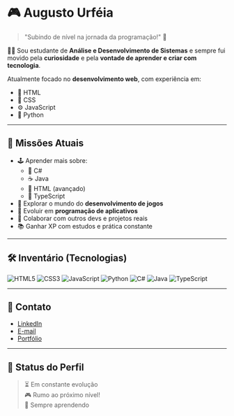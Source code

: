 # 🎮 Augusto Urféia

> "Subindo de nível na jornada da programação!" 🚀

🧑‍💻 Sou estudante de **Análise e Desenvolvimento de Sistemas** e sempre fui movido pela **curiosidade** e pela **vontade de aprender e criar com tecnologia**.

Atualmente focado no **desenvolvimento web**, com experiência em:

- 🧱 HTML
- 🎨 CSS
- ⚙️ JavaScript
- 🐍 Python

---

## 🎯 Missões Atuais

- 🕹️ Aprender mais sobre:
  - 🧩 C#
  - ☕ Java
  - 🧱 HTML (avançado)
  - 🧠 TypeScript
- 👾 Explorar o mundo do **desenvolvimento de jogos**
- 📱 Evoluir em **programação de aplicativos**
- 🤝 Colaborar com outros devs e projetos reais
- 📚 Ganhar XP com estudos e prática constante

---

## 🛠️ Inventário (Tecnologias)

![HTML5](https://img.shields.io/badge/HTML5-E34F26?style=for-the-badge&logo=html5&logoColor=white)
![CSS3](https://img.shields.io/badge/CSS3-1572B6?style=for-the-badge&logo=css3&logoColor=white)
![JavaScript](https://img.shields.io/badge/JavaScript-F7DF1E?style=for-the-badge&logo=javascript&logoColor=black)
![Python](https://img.shields.io/badge/Python-3776AB?style=for-the-badge&logo=python&logoColor=white)
![C#](https://img.shields.io/badge/C%23-239120?style=for-the-badge&logo=c-sharp&logoColor=white)
![Java](https://img.shields.io/badge/Java-007396?style=for-the-badge&logo=java&logoColor=white)
![TypeScript](https://img.shields.io/badge/TypeScript-3178C6?style=for-the-badge&logo=typescript&logoColor=white)

---

## 💌 Contato

- [LinkedIn](https://www.linkedin.com/) <!-- coloque seu link -->
- [E-mail](mailto:seu@email.com)
- [Portfólio](https://seuportfólio.com) <!-- se tiver -->

---

## 🧪 Status do Perfil

> ⏳ Em constante evolução  
> 🎮 Rumo ao próximo nível!  
> 🧠 Sempre aprendendo

